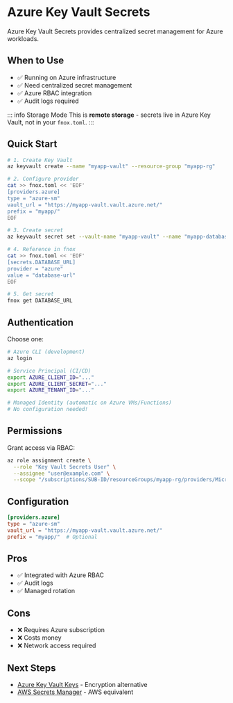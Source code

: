 # Azure Key Vault Secrets

Azure Key Vault Secrets provides centralized secret management for Azure workloads.

## When to Use

- ✅ Running on Azure infrastructure
- ✅ Need centralized secret management
- ✅ Azure RBAC integration
- ✅ Audit logs required

::: info Storage Mode
This is **remote storage** - secrets live in Azure Key Vault, not in your `fnox.toml`.
:::

## Quick Start

```bash
# 1. Create Key Vault
az keyvault create --name "myapp-vault" --resource-group "myapp-rg"

# 2. Configure provider
cat >> fnox.toml << 'EOF'
[providers.azure]
type = "azure-sm"
vault_url = "https://myapp-vault.vault.azure.net/"
prefix = "myapp/"
EOF

# 3. Create secret
az keyvault secret set --vault-name "myapp-vault" --name "myapp-database-url" --value "postgresql://..."

# 4. Reference in fnox
cat >> fnox.toml << 'EOF'
[secrets.DATABASE_URL]
provider = "azure"
value = "database-url"
EOF

# 5. Get secret
fnox get DATABASE_URL
```

## Authentication

Choose one:

```bash
# Azure CLI (development)
az login

# Service Principal (CI/CD)
export AZURE_CLIENT_ID="..."
export AZURE_CLIENT_SECRET="..."
export AZURE_TENANT_ID="..."

# Managed Identity (automatic on Azure VMs/Functions)
# No configuration needed!
```

## Permissions

Grant access via RBAC:

```bash
az role assignment create \
  --role "Key Vault Secrets User" \
  --assignee "user@example.com" \
  --scope "/subscriptions/SUB-ID/resourceGroups/myapp-rg/providers/Microsoft.KeyVault/vaults/myapp-vault"
```

## Configuration

```toml
[providers.azure]
type = "azure-sm"
vault_url = "https://myapp-vault.vault.azure.net/"
prefix = "myapp/"  # Optional
```

## Pros

- ✅ Integrated with Azure RBAC
- ✅ Audit logs
- ✅ Managed rotation

## Cons

- ❌ Requires Azure subscription
- ❌ Costs money
- ❌ Network access required

## Next Steps

- [Azure Key Vault Keys](/providers/azure-kms) - Encryption alternative
- [AWS Secrets Manager](/providers/aws-sm) - AWS equivalent
